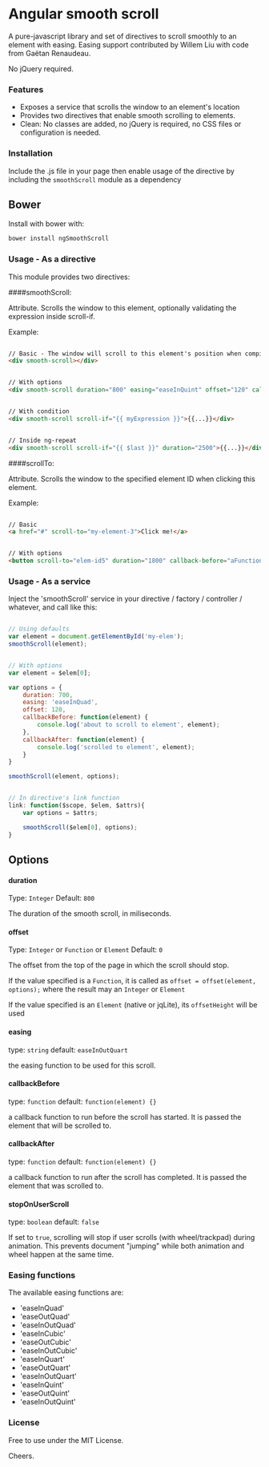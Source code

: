 Angular smooth scroll
========================

A pure-javascript library and set of directives to scroll smoothly to an element with easing. Easing support contributed by Willem Liu with code from Gaëtan Renaudeau.

No jQuery required.

### Features

  * Exposes a service that scrolls the window to an element's location
  * Provides two directives that enable smooth scrolling to elements.
  * Clean: No classes are added, no jQuery is required, no CSS files or configuration is needed.


### Installation

Include the .js file in your page then enable usage of the directive by including the `smoothScroll` module
as a dependency


## Bower

Install with bower with:

```bash
bower install ngSmoothScroll
```

### Usage - As a directive

This module provides two directives:

####smoothScroll:

Attribute. Scrolls the window to this element, optionally validating the expression inside scroll-if.

Example:
```html

// Basic - The window will scroll to this element's position when compiling this directive
<div smooth-scroll></div>


// With options
<div smooth-scroll duration="800" easing="easeInQuint" offset="120" callback-before="aFunction(element)" callback-after="anotherFunction">{{...}}</div>


// With condition
<div smooth-scroll scroll-if="{{ myExpression }}">{{...}}</div>


// Inside ng-repeat
<div smooth-scroll scroll-if="{{ $last }}" duration="2500">{{...}}</div>
```


####scrollTo:

Attribute. Scrolls the window to the specified element ID when clicking this element.

Example:
```html

// Basic
<a href="#" scroll-to="my-element-3">Click me!</a>


// With options
<button scroll-to="elem-id5" duration="1800" callback-before="aFunction(element)" callback-after="anotherFunction">Scroll to next page.</button>
```


### Usage - As a service

Inject the 'smoothScroll' service in your directive / factory / controller / whatever, and call like this:

```js

// Using defaults
var element = document.getElementById('my-elem');
smoothScroll(element);


// With options
var element = $elem[0];

var options = {
	duration: 700,
	easing: 'easeInQuad',
	offset: 120,
	callbackBefore: function(element) {
		console.log('about to scroll to element', element);
	},
	callbackAfter: function(element) {
		console.log('scrolled to element', element);
	}
}

smoothScroll(element, options);


// In directive's link function
link: function($scope, $elem, $attrs){
	var options = $attrs;

	smoothScroll($elem[0], options);
}


```

## Options

#### duration
Type: `Integer`
Default: `800`

The duration of the smooth scroll, in miliseconds.

#### offset
Type: `Integer` or `Function` or `Element`
Default: `0`

The offset from the top of the page in which the scroll should stop.

If the value specified is a `Function`, it is called as `offset = offset(element, options);` where the result may an `Integer` or `Element`

If the value specified is an `Element` (native or jqLite), its `offsetHeight` will be used

#### easing
type: `string`
default: `easeInOutQuart`

the easing function to be used for this scroll.

#### callbackBefore
type: `function`
default: `function(element) {}`

a callback function to run before the scroll has started. It is passed the
element that will be scrolled to.

#### callbackAfter
type: `function`
default: `function(element) {}`

a callback function to run after the scroll has completed. It is passed the
element that was scrolled to.

#### stopOnUserScroll
type: `boolean`
default: `false`

If set to `true`, scrolling will stop if user scrolls (with wheel/trackpad) during animation. This prevents document "jumping" while both animation and wheel happen at the same time.


### Easing functions

The available easing functions are:
 * 'easeInQuad'
 * 'easeOutQuad'
 * 'easeInOutQuad'
 * 'easeInCubic'
 * 'easeOutCubic'
 * 'easeInOutCubic'
 * 'easeInQuart'
 * 'easeOutQuart'
 * 'easeInOutQuart'
 * 'easeInQuint'
 * 'easeOutQuint'
 * 'easeInOutQuint'

### License

Free to use under the MIT License.

Cheers.
